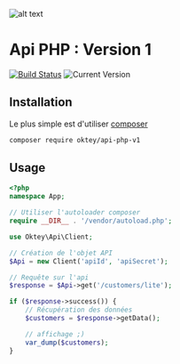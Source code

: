 ![alt text](http://www.oktey.com/img/oktey150.jpg "Oktey")
# Api PHP : Version 1

[![Build Status](https://travis-ci.org/Oktey/api-php-v1.svg?branch=master)](https://travis-ci.org/Oktey/api-php-v1) ![Current Version](https://img.shields.io/badge/version-1.0.0-green.svg)

## Installation
Le plus simple est d'utiliser [composer](https://getcomposer.org/)
```bash
composer require oktey/api-php-v1
```

## Usage
```php
<?php
namespace App;

// Utiliser l'autoloader composer
require __DIR__ . '/vendor/autoload.php';

use Oktey\Api\Client;

// Création de l'objet API
$Api = new Client('apiId', 'apiSecret');

// Requête sur l'api
$response = $Api->get('/customers/lite');

if ($response->success()) {
    // Récupération des données
    $customers = $response->getData();

    // affichage ;)
    var_dump($customers);
}

```

